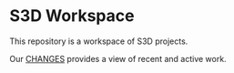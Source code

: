 # S3D Workspace

This repository is a workspace of S3D projects.

Our [CHANGES](./CHANGES.md) provides a view of recent and active work.
